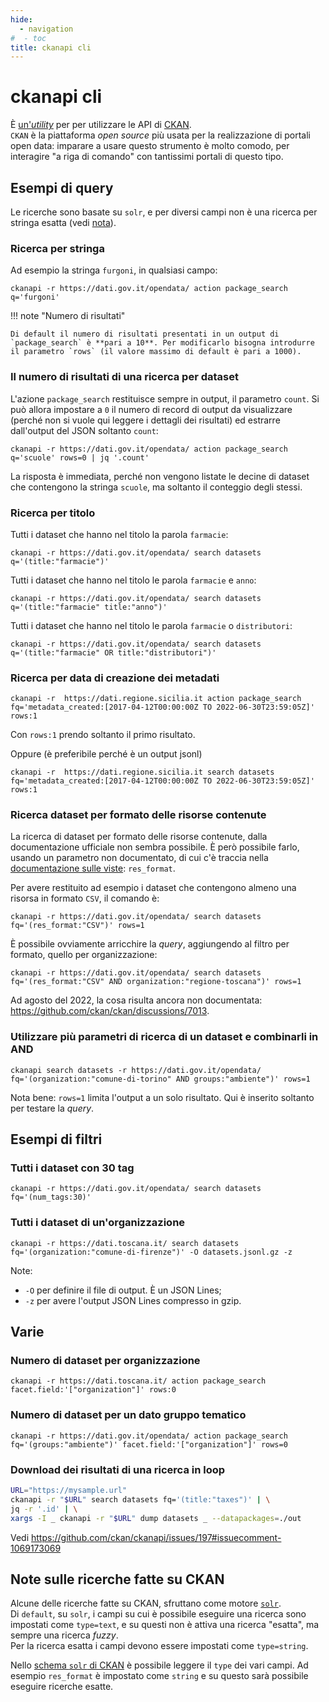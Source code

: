 ```yaml
---
hide:
  - navigation
#  - toc
title: ckanapi cli
---
```

# ckanapi cli

È [un'*utility*](../utilities/#ckanapi) per per utilizzare le API di [CKAN](https://ckan.org/).<br>
`CKAN` è la piattaforma *open source* più usata per la realizzazione di portali open data: imparare a usare questo strumento è molto comodo, per interagire "a riga di comando" con tantissimi portali di questo tipo.

## Esempi di query

Le ricerche sono basate su `solr`, e per diversi campi non è una ricerca per stringa esatta (vedi [nota](#note-sulle-ricerche-fatte-su-ckan)).

### Ricerca per stringa

Ad esempio la stringa `furgoni`, in qualsiasi campo:

```
ckanapi -r https://dati.gov.it/opendata/ action package_search q='furgoni'
```

!!! note "Numero di risultati"

    Di default il numero di risultati presentati in un output di `package_search` è **pari a 10**. Per modificarlo bisogna introdurre il parametro `rows` (il valore massimo di default è pari a 1000).

### Il numero di risultati di una ricerca per dataset

L'azione `package_search` restituisce sempre in output, il parametro `count`. Si può allora impostare a `0` il numero di record di output da visualizzare (perché non si vuole qui leggere i dettagli dei risultati) ed estrarre dall'output del JSON soltanto `count`:

```
ckanapi -r https://dati.gov.it/opendata/ action package_search q='scuole' rows=0 | jq '.count'
```

La risposta è immediata, perché non vengono listate le decine di dataset che contengono la stringa `scuole`, ma soltanto il conteggio degli stessi.

### Ricerca per titolo

Tutti i dataset che hanno nel titolo la parola `farmacie`:

```
ckanapi -r https://dati.gov.it/opendata/ search datasets q='(title:"farmacie")'
```

Tutti i dataset che hanno nel titolo le parola `farmacie` e `anno`:

```
ckanapi -r https://dati.gov.it/opendata/ search datasets q='(title:"farmacie" title:"anno")'
```

Tutti i dataset che hanno nel titolo le parola `farmacie` o `distributori`:

```
ckanapi -r https://dati.gov.it/opendata/ search datasets q='(title:"farmacie" OR title:"distributori")'
```

### Ricerca per data di creazione dei metadati

```
ckanapi -r  https://dati.regione.sicilia.it action package_search fq='metadata_created:[2017-04-12T00:00:00Z TO 2022-06-30T23:59:05Z]' rows:1
```

Con `rows:1` prendo soltanto il primo risultato.

Oppure (è preferibile perché è un output jsonl)

```
ckanapi -r  https://dati.regione.sicilia.it search datasets fq='metadata_created:[2017-04-12T00:00:00Z TO 2022-06-30T23:59:05Z]' rows:1
```

### Ricerca dataset per formato delle risorse contenute

La ricerca di dataset per formato delle risorse contenute, dalla documentazione ufficiale non sembra possibile. È però possibile farlo, usando un parametro non documentato, di cui c'è traccia nella [documentazione sulle viste](https://docs.ckan.org/en/2.9/maintaining/data-viewer.html#migrating-from-previous-ckan-versions): `res_format`.

Per avere restituito ad esempio i dataset che contengono almeno una risorsa in formato `CSV`, il comando è:

```
ckanapi -r https://dati.gov.it/opendata/ search datasets fq='(res_format:"CSV")' rows=1
```

È possibile ovviamente arricchire la *query*, aggiungendo al filtro per formato, quello per organizzazione:

```
ckanapi -r https://dati.gov.it/opendata/ search datasets fq='(res_format:"CSV" AND organization:"regione-toscana")' rows=1
```

Ad agosto del 2022, la cosa risulta ancora non documentata: <https://github.com/ckan/ckan/discussions/7013>.

### Utilizzare più parametri di ricerca di un dataset e combinarli in AND

```
ckanapi search datasets -r https://dati.gov.it/opendata/ fq='(organization:"comune-di-torino" AND groups:"ambiente")' rows=1
```

Nota bene: `rows=1` limita l'output a un solo risultato. Qui è inserito soltanto per testare la *query*.


## Esempi di filtri

### Tutti i dataset con 30 tag

```
ckanapi -r https://dati.gov.it/opendata/ search datasets fq='(num_tags:30)'
```

### Tutti i dataset di un'organizzazione

```
ckanapi -r https://dati.toscana.it/ search datasets fq='(organization:"comune-di-firenze")' -O datasets.jsonl.gz -z
```

Note:

- `-O` per definire il file di output. È un JSON Lines;
- `-z` per avere l'output JSON Lines compresso in gzip.

## Varie

### Numero di dataset per organizzazione

```
ckanapi -r https://dati.toscana.it/ action package_search facet.field:'["organization"]' rows:0
```

### Numero di dataset per un dato gruppo tematico

```
ckanapi -r https://dati.gov.it/opendata/ action package_search fq='(groups:"ambiente")' facet.field:'["organization"]' rows=0
```

### Download dei risultati di una ricerca in loop

```bash
URL="https://mysample.url"
ckanapi -r "$URL" search datasets fq='(title:"taxes")' | \
jq -r '.id' | \
xargs -I _ ckanapi -r "$URL" dump datasets _ --datapackages=./out
```

Vedi <https://github.com/ckan/ckanapi/issues/197#issuecomment-1069173069>

## Note sulle ricerche fatte su CKAN

Alcune delle ricerche fatte su CKAN, sfruttano come motore [`solr`](https://solr.apache.org/).<br>
Di `default`, su `solr`, i campi su cui è possibile eseguire una ricerca sono impostati come `type=text`, e su questi non è attiva una ricerca "esatta", ma sempre una ricerca *fuzzy*.<br>
Per la ricerca esatta i campi devono essere impostati come `type=string`.

Nello [schema `solr` di CKAN](https://github.com/ckan/ckan/blob/f2eb20ebf9de21016fd3d15ed028be1cce8d447c/ckan/config/solr/schema.xml) è possibile leggere il `type` dei vari campi. Ad esempio `res_format` è impostato come `string` e su questo sarà possibile eseguire ricerche esatte.
